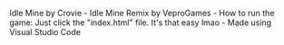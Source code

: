 Idle Mine by Crovie - Idle Mine Remix by VeproGames - How to run the game: Just click the "index.html" file. It's that easy lmao - Made using Visual Studio Code
